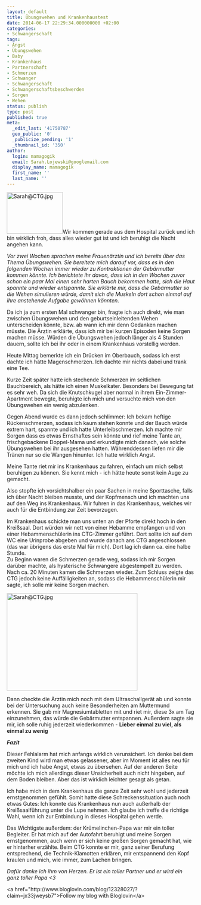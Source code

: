 ```yaml
---
layout: default
title: Übungswehen und Krankenhaustest
date: 2014-06-17 22:29:34.000000000 +02:00
categories:
- Schwangerschaft
tags:
- Angst
- Übungswehen
- Baby
- Krankenhaus
- Partnerschaft
- Schmerzen
- Schwanger
- Schwangerschaft
- Schwangerschaftsbeschwerden
- Sorgen
- Wehen
status: publish
type: post
published: true
meta:
  _edit_last: '41750787'
  geo_public: '0'
  _publicize_pending: '1'
  _thumbnail_id: '350'
author:
  login: mamagogik
  email: Sarah.Lojewski@googlemail.com
  display_name: mamagogik
  first_name: ''
  last_name: ''
---
```

<p><a href="images/20140618-002714-1634372-e1403044358865.jpg"><img class="alignleft size-thumbnail wp-image-350" src="{{ site.url }}/images/20140618-002714-1634372-e1403044358865.jpg" alt="Sarah@CTG.jpg" width="150" height="111" /></a>Wir kommen gerade aus dem Hospital zurück und ich bin wirklich froh, dass alles wieder gut ist und ich beruhigt die Nacht angehen kann.<br />
<!--more--></p>
<p><em>Vor zwei Wochen sprachen meine Frauenärztin und ich bereits über das Thema Übungswehen. Sie bereitete mich darauf vor, dass es in den folgenden Wochen immer wieder zu Kontraktionen der Gebärmutter kommen könnte. Ich berichtete ihr davon, dass ich in den Wochen zuvor schon ein paar Mal einen sehr harten Bauch bekommen hatte, sich die Haut spannte und wieder entspannte. Sie erklärte mir, dass die Gebärmutter so die Wehen simulieren würde, damit sich die Muskeln dort schon einmal auf ihre anstehende Aufgabe gewöhnen könnten. </em></p>
<p>Da ich ja zum ersten Mal schwanger bin, fragte ich auch direkt, wie man zwischen Übungswehen und den geburtseinleitenden Wehen unterscheiden könnte, bzw. ab wann ich mir denn Gedanken machen müsste. Die Ärztin erklärte, dass ich mir bei kurzen Episoden keine Sorgen machen müsse. Würden die Übungswehen jedoch länger als 4 Stunden dauern, sollte ich bei ihr oder in einem Krankenhaus vorstellig werden.</p>
<p>Heute Mittag bemerkte ich ein Drücken im Oberbauch, sodass ich erst dachte ich hätte Magenschmerzen. Ich dachte mir nichts dabei und trank eine Tee.</p>
<p>Kurze Zeit später hatte ich stechende Schmerzen im seitlichen Bauchbereich, als hätte ich einen Muskelkater. Besonders bei Bewegung tat es sehr weh. Da sich die Knutschkugel aber normal in ihrem Ein-Zimmer-Apartment bewegte, beruhigte ich mich und versuchte mich von den Übungswehen ein wenig abzulenken.</p>
<p>Gegen Abend wurde es dann jedoch schlimmer: Ich bekam heftige Rückenschmerzen, sodass ich kaum stehen konnte und der Bauch würde extrem hart, spannte und ich hatte Unterleibschmerzen. Ich machte mir Sorgen dass es etwas Ernsthaftes sein könnte und rief meine Tante an, frischgebackene Doppel-Mama und erkundigte mich danach, wie solche Übungswehen bei ihr ausgesehen hatten. Währenddessen liefen mir die Tränen nur so die Wangen hinunter. Ich hatte wirklich Angst.</p>
<p>Meine Tante riet mir ins Krankenhaus zu fahren, einfach um mich selbst beruhigen zu können. Sie kennt mich - ich hätte heute sonst kein Auge zu gemacht.</p>
<p>Also stopfte ich vorsichtshalber ein paar Sachen in meine Sporttasche, falls ich über Nacht bleiben musste, und der Kopfmensch und ich machten uns auf den Weg ins Krankenhaus. Wir fuhren in das Krankenhaus, welches wir auch für die Entbindung zur Zeit bevorzugen.</p>
<p>Im Krankenhaus schickte man uns unten an der Pforte direkt hoch in den Kreißsaal. Dort würden wir nett von einer Hebamme empfangen und von einer Hebammenschülerin ins CTG-Zimmer geführt. Dort sollte ich auf dem WC eine Urinprobe abgeben und wurde danach ans CTG angeschlossen (das war übrigens das erste Mal für mich). Dort lag ich dann ca. eine halbe Stunde.<br />
Zu Beginn waren die Schmerzen gerade weg, sodass ich mir Sorgen darüber machte, als hysterische Schwangere abgestempelt zu werden. Nach ca. 20 Minuten kamen die Schmerzen wieder. Zum Schluss zeigte das CTG jedoch keine Auffälligkeiten an, sodass die Hebammenschülerin mir sagte, ich solle mir keine Sorgen machen.</p>
<p><a href="images/20140618-002714-1634372-e1403044358865.jpg"><img class="aligncenter size-full wp-image-350" src="{{ site.url }}/images/20140618-002714-1634372-e1403044358865.jpg" alt="Sarah@CTG.jpg" width="350" height="261" /></a></p>
<p>Dann checkte die Ärztin mich noch mit dem Ultraschallgerät ab und konnte bei der Untersuchung auch keine Besonderheiten am Muttermund erkennen. Sie gab mir Magnesiumtabletten mit und riet mir, diese 3x am Tag einzunehmen, das würde die Gebärmutter entspannen. Außerdem sagte sie mir, ich solle ruhig jederzeit wiederkommen - <strong>Lieber einmal zu viel, als einmal zu wenig</strong></p>
<p><strong><em>Fazit</em></strong></p>
<p>Dieser Fehlalarm hat mich anfangs wirklich verunsichert. Ich denke bei dem zweiten Kind wird man etwas gelassener, aber im Moment ist alles neu für mich und ich habe Angst, etwas zu übersehen. Auf der anderen Seite möchte ich mich allerdings dieser Unsicherheit auch nicht hingeben, auf dem Boden bleiben. Aber das ist wirklich leichter gesagt als getan.</p>
<p>Ich habe mich in dem Krankenhaus die ganze Zeit sehr wohl und jederzeit ernstgenommen gefühlt. Somit hatte diese Schreckenssituation auch noch etwas Gutes: Ich konnte das Krankenhaus nun auch außerhalb der Kreißsaalführung unter die Lupe nehmen. Ich glaube ich treffe die richtige Wahl, wenn ich zur Entbindung in dieses Hospital gehen werde.</p>
<p>Das Wichtigste außerdem: der Krümelinchen-Papa war mir ein toller Begleiter. Er hat mich auf der Autofahrt beruhigt und meine Sorgen ernstgenommen, auch wenn er sich keine großen Sorgen gemacht hat, wie er hinterher erzählte. Beim CTG konnte er mir, ganz seiner Berufung entsprechend, die Technik-Klamotten erklären, mir entspannend den Kopf kraulen und mich, wie immer, zum Lachen bringen.</p>
<p><em>Dafür danke ich ihm von Herzen. Er ist ein toller Partner und er wird ein ganz toller Papa &lt;3</em></p>
<p>&lt;a href="http://www.bloglovin.com/blog/12328027/?claim=jx33jweysb7"&gt;Follow my blog with Bloglovin&lt;/a&gt;</p>
